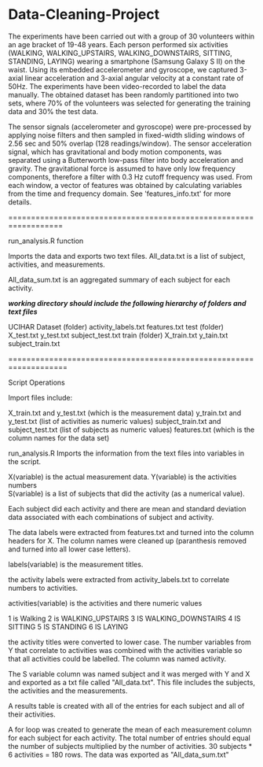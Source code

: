 # Data-Cleaning-Project

The experiments have been carried out with a group of 30 volunteers within an age bracket of 19-48 years. Each person performed six activities (WALKING, WALKING_UPSTAIRS, WALKING_DOWNSTAIRS, SITTING, STANDING, LAYING) wearing a smartphone (Samsung Galaxy S II) on the waist. Using its embedded accelerometer and gyroscope, we captured 3-axial linear acceleration and 3-axial angular velocity at a constant rate of 50Hz. The experiments have been video-recorded to label the data manually. The obtained dataset has been randomly partitioned into two sets, where 70% of the volunteers was selected for generating the training data and 30% the test data. 

The sensor signals (accelerometer and gyroscope) were pre-processed by applying noise filters and then sampled in fixed-width sliding windows of 2.56 sec and 50% overlap (128 readings/window). The sensor acceleration signal, which has gravitational and body motion components, was separated using a Butterworth low-pass filter into body acceleration and gravity. The gravitational force is assumed to have only low frequency components, therefore a filter with 0.3 Hz cutoff frequency was used. From each window, a vector of features was obtained by calculating variables from the time and frequency domain. See 'features_info.txt' for more details.

==================================================================


run_analysis.R function

Imports the data and exports two text files.  All_data.txt is a list of subject, activities, and measurements. 

All_data_sum.txt is an aggregated summary of each subject for each activity.  


***working directory should include the following hierarchy of folders and text files*** 

UCIHAR Dataset (folder)
	   activity_labels.txt
	   features.txt
	   test (folder)
		X_test.txt
	        y_test.txt
		subject_test.txt
	   train (folder)
		X_train.txt
	        y_tain.txt
		subject_train.txt

===================================================================

Script Operations

Import files include: 

X_train.txt and y_test.txt (which is the measurement data)
y_train.txt and y_test.txt (list of activities as numeric values)
subject_train.txt and subject_test.txt (list of subjects as numeric values)
features.txt (which is the column names for the data set)

run_analysis.R Imports the information from the text files into variables in the script.  

X(variable) is the actual measurement data.
Y(variable) is the activities numbers  
S(variable) is a list of subjects that did the activity (as a numerical value).  

Each subject did each activity and there are mean and standard deviation data associated with each combinations of subject and activity.  
  

The data labels were extracted from features.txt and turned into the column headers for X.  The column names were cleaned up (paranthesis removed and turned 
into all lower case letters).

labels(variable) is the measurement titles.

the activity labels were extracted from activity_labels.txt to correlate numbers to activities.

activities(variable) is the activities and there numeric values

1 is Walking
2 is WALKING_UPSTAIRS
3 IS WALKING_DOWNSTAIRS
4 IS SITTING
5 IS STANDING
6 IS LAYING

the activity titles were converted to lower case.  The number variables from Y that correlate to activities was combined with the activities variable so that all 
activities could be labelled.  The column was named activity.

The S variable column was named subject and it was merged with Y and X and exported as a txt file called "All_data.txt".  This file includes the subjects, the activities and the measurements.  

A results table is created with all of the entries for each subject and all of their activities.

A for loop was created to generate the mean of each measurement column for each subject for each activity.  The total number of entries should equal the number of subjects 
multiplied by the number of activities.  30 subjects * 6 activities = 180 rows.  The data was exported as "All_data_sum.txt"
